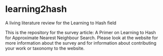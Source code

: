 # learning2hash
A living literature review for the Learning to Hash field

This is the repository for the survey article: A Primer on Learning to Hash for Approximate Nearest Neighbour Search. Please 
look at the website for more information about the survey and for information about contributing your work or taxonomy to the 
website.
